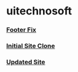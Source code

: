 # uitechnosoft

### [Footer Fix](https://aman-maharshi.github.io/uitechnosoft/footer-edit/)
### [Initial Site Clone](https://aman-maharshi.github.io/uitechnosoft/initial-site-clone/)
### [Updated Site](https://aman-maharshi.github.io/uitechnosoft/footer-edit/site/)